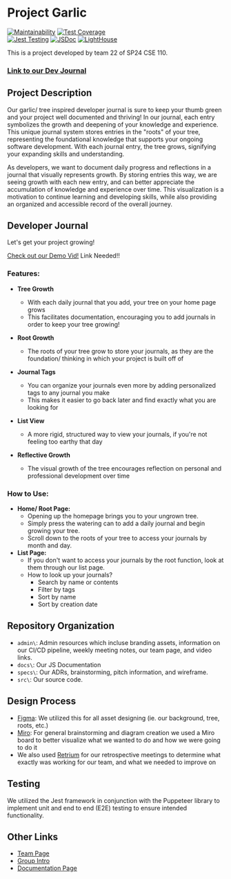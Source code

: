# Project **Garlic**

[![Maintainability](https://api.codeclimate.com/v1/badges/89c9e08de03e1c342c76/maintainability)](https://codeclimate.com/github/cse110-sp24-group22/cse110-sp24-group22/maintainability)
[![Test Coverage](https://api.codeclimate.com/v1/badges/89c9e08de03e1c342c76/test_coverage)](https://codeclimate.com/github/cse110-sp24-group22/cse110-sp24-group22/test_coverage)\
[![Jest Testing](https://github.com/cse110-sp24-group22/cse110-sp24-group22/actions/workflows/Jest.yml/badge.svg)](https://github.com/cse110-sp24-group22/cse110-sp24-group22/actions/workflows/Jest.yml)
[![JSDoc](https://github.com/cse110-sp24-group22/cse110-sp24-group22/actions/workflows/Lint&Doc.yml/badge.svg)](https://github.com/cse110-sp24-group22/cse110-sp24-group22/actions/workflows/Lint&Doc.yml)
[![LightHouse](https://github.com/cse110-sp24-group22/cse110-sp24-group22/actions/workflows/lighthouse.yml/badge.svg)](https://github.com/cse110-sp24-group22/cse110-sp24-group22/actions/workflows/lighthouse.yml)

This is a project developed by team 22 of SP24 CSE 110.

### [Link to our Dev Journal](https://cse110-sp24-group22.github.io/cse110-sp24-group22/src/html/home.html)

## Project Description

Our garlic/ tree inspired developer journal is sure to keep your thumb green and your project well documented and thriving! In our journal, each entry symbolizes the growth and deepening of your knowledge and experience. This unique journal system stores entries in the "roots" of your tree, representing the foundational knowledge that supports your ongoing software development. With each journal entry, the tree grows, signifying your expanding skills and understanding.

As developers, we want to document daily progress and reflections in a journal that visually represents growth. By storing entries this way, we are seeing growth with each new entry, and can better appreciate the accumulation of knowledge and experience over time. This visualization is a motivation to continue learning and developing skills, while also providing an organized and accessible record of the overall journey.

## Developer Journal

Let's get your project growing!

[Check out our Demo Vid!]() Link Needed!!

### **Features:**
   
- **Tree Growth**
   - With each daily journal that you add, your tree on your home page grows
   - This facilitates documentation, encouraging you to add journals in order to keep your tree growing!

- **Root Growth**
   - The roots of your tree grow to store your journals, as they are the foundation/ thinking in which your project is built off of

- **Journal Tags**
   - You can organize your journals even more by adding personalized tags to any journal you make
   - This makes it easier to go back later and find exactly what you are looking for

- **List View**
   - A more rigid, structured way to view your journals, if you're not feeling too earthy that day

- **Reflective Growth**
  - The visual growth of the tree encourages reflection on personal and professional development over time

### **How to Use:**

- **Home/ Root Page:**
   - Opening up the homepage brings you to your ungrown tree.
   - Simply press the watering can to add a daily journal and begin growing your tree.
   - Scroll down to the roots of your tree to access your journals by month and day.
- **List Page:**
   - If you don't want to access your journals by the root function, look at them through our list page.
   - How to look up your journals?
     - Search by name or contents
     - Filter by tags
     - Sort by name
     - Sort by creation date

## Repository Organization

- `admin\`: Admin resources which incluse branding assets, information on our CI/CD pipeline, weekly meeting notes, our team page, and video links.
- `docs\`: Our JS Documentation
- `specs\`: Our ADRs, brainstorming, pitch information, and wireframe.
- `src\`: Our source code.

## Design Process
- [Figma](https://www.figma.com/design/jI9imcuPdGE3AL2bU9qolt/Project-Workfllow?node-id=0-1&t=UjUWEJOyvV7pFALc-0): We utilized this for all asset designing (ie. our background, tree, roots, etc.)
- [Miro](https://miro.com/app/board/uXjVKNpuLc0=/): For general brainstorming and diagram creation we used a Miro board to better visualize what we wanted to do and how we were going to do it
- We also used [Retrium](https://www.retrium.com/) for our retrospective meetings to determine what exactly was working for our team, and what we needed to improve on 

## Testing
We utilized the Jest framework in conjunction with the Puppeteer library to implement unit and end to end (E2E) testing to ensure intended functionality.

## Other Links
- [Team Page](/admin/team.md)
- [Group Intro](https://youtu.be/Pr2DBvsQnfE)
- [Documentation Page](/docs/index.html)

